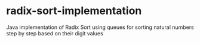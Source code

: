 # radix-sort-implementation
Java implementation of Radix Sort using queues for sorting natural numbers step by step based on their digit values
